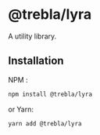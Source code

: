 # @trebla/lyra

A utility library.

## Installation

NPM :

```sh
npm install @trebla/lyra
```

or Yarn:

```sh
yarn add @trebla/lyra
```
